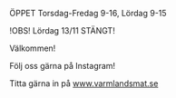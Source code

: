 ÖPPET Torsdag-Fredag 9-16, Lördag 9-15

!OBS! Lördag 13/11 STÄNGT!

Välkommen!

Följ oss gärna på Instagram!

Titta gärna in på www.varmlandsmat.se


